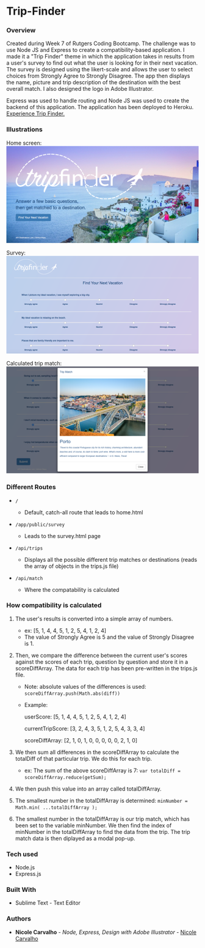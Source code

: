 # Trip-Finder

### Overview

Created during Week 7 of Rutgers Coding Bootcamp. The challenge was to use Node JS and Express to create a compatibility-based application. I made it a "Trip Finder" theme in which the application takes in results from a user's survey to find out what the user is looking for in their next vacation. The survey is designed using the likert-scale and allows the user to select choices from Strongly Agree to Strongly Disagree. The app then displays the name, picture and trip description of the destination with the best overall match. I also designed the logo in Adobe Illustrator. 

Express was used to handle routing and Node JS was used to create the backend of this application. The application has been deployed to Heroku.
[Experience Trip Finder.](https://trip-finder-carvalho.herokuapp.com/)


### Illustrations

Home screen:
![home](demo/home.png)

Survey:
![survey](demo/survey.png)

Calculated trip match:
![match](demo/match.png)


### Different Routes
- `/`
	* Default, catch-all route that leads to home.html

- `/app/public/survey`
	* Leads to the survey.html page

- `/api/trips`
	* Displays all the possible different trip matches or destinations (reads the array of objects in the trips.js file)

- `/api/match`
	* Where the compatability is calculated

### How compatibility is calculated 

1. The user's results is converted into a simple array of numbers.
	* ex: [5, 1, 4, 4, 5, 1, 2, 5, 4, 1, 2, 4]
	* The value of Strongly Agree is 5 and the value of Strongly Disagree is 1. 

2. Then, we compare the difference between the current user's scores against the scores of each trip, question by question and store it in a scoreDiffArray. The data for each trip has been pre-written in the trips.js file.  
	* Note: absolute values of the differences is used: `scoreDiffArray.push(Math.abs(diff))` 

	* Example:

	 	userScore: 		      [5, 1, 4, 4, 5, 1, 2, 5, 4, 1, 2, 4]

	 	currentTripScore: 	  [3, 2, 4, 3, 5, 1, 2, 5, 4, 3, 3, 4]

	 	scoreDiffArray:       [2, 1, 0, 1, 0, 0, 0, 0, 0, 2, 1, 0]

3. We then sum all differences in the scoreDiffArray to calculate the totalDiff of that particular trip. We do this for each trip.
	* ex: The sum of the above scoreDiffArray is 7: `var totalDiff = scoreDiffArray.reduce(getSum);`

4. We then push this value into an array called totalDiffArray.

5. The smallest number in the totalDiffArray is determined: `minNumber = Math.min( ...totalDiffArray );` 

6. The smallest number in the totalDiffArray is our trip match, which has been set to the variable minNumber. We then find the index of minNumber in the totalDiffArray to find the data from the trip. The trip match data is then diplayed as a modal pop-up.

### Tech used
- Node.js
- Express.js

### Built With

* Sublime Text - Text Editor

### Authors

* **Nicole Carvalho** - *Node, Express, Design with Adobe Illustrator* - [Nicole Carvalho](https://github.com/nicolelcarvalho)
